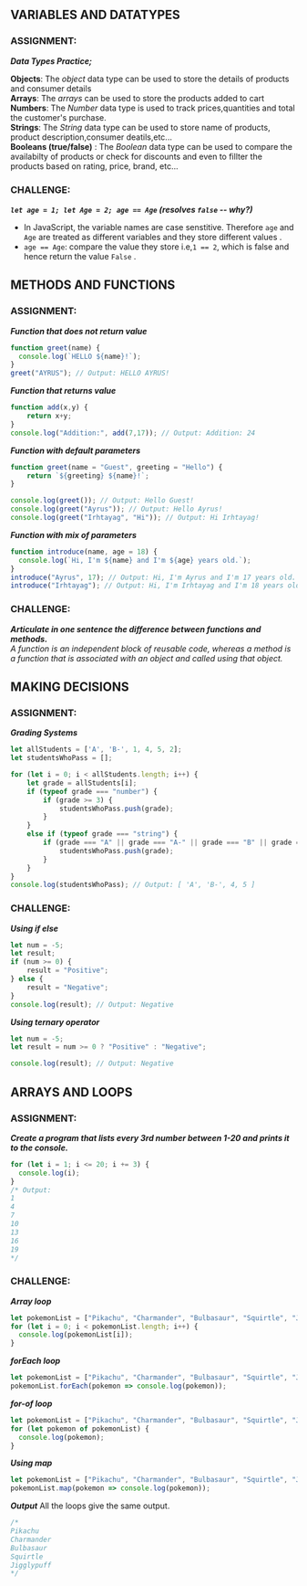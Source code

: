 ## VARIABLES AND DATATYPES

### ASSIGNMENT:

***Data Types Practice;***

**Objects**: The *object* data type can be used to store the details of products and consumer details \
**Arrays**: The *arrays* can be used to store the products added to cart \
**Numbers**: The *Number* data type is used to track prices,quantities and total the customer's purchase. \
**Strings**: The *String* data type can be used to store name of products, product description,consumer deatils,etc...\
**Booleans (true/false)** : The *Boolean* data type can be used to compare the availabilty of products or check for discounts and even to fillter the products based on rating, price, brand, etc... 

### CHALLENGE:

***`let age = 1; let Age = 2; age == Age` (resolves `false` -- why?)***
- In JavaScript, the variable names are case senstitive. Therefore `age` and `Age` are treated as different variables and they store different values .
- `age == Age`: compare the value they store i.e,`1 == 2`, which is false and hence return the value `False` .

## METHODS AND FUNCTIONS

### ASSIGNMENT:

***Function that does not return value***
```javascript
function greet(name) {
  console.log(`HELLO ${name}!`);
}
greet("AYRUS"); // Output: HELLO AYRUS!
```

***Function that returns value***
```javascript
function add(x,y) {
    return x+y;
}
console.log("Addition:", add(7,17)); // Output: Addition: 24
```

***Function with default parameters***
```javascript
function greet(name = "Guest", greeting = "Hello") {
    return `${greeting} ${name}!`;
}

console.log(greet()); // Output: Hello Guest!
console.log(greet("Ayrus")); // Output: Hello Ayrus!
console.log(greet("Irhtayag", "Hi")); // Output: Hi Irhtayag!

```

***Function with mix of parameters***
```javascript
function introduce(name, age = 18) {
  console.log(`Hi, I'm ${name} and I'm ${age} years old.`);
}
introduce("Ayrus", 17); // Output: Hi, I'm Ayrus and I'm 17 years old.
introduce("Irhtayag"); // Output: Hi, I'm Irhtayag and I'm 18 years old. 
```

### CHALLENGE:
***Articulate in one sentence the difference between functions and methods.*** \
*A function is an independent block of reusable code, whereas a method is a function that is associated with an object and called using that object.*

## MAKING DECISIONS

### ASSIGNMENT:
***Grading Systems***
```javascript
let allStudents = ['A', 'B-', 1, 4, 5, 2]; 
let studentsWhoPass = []; 

for (let i = 0; i < allStudents.length; i++) {
    let grade = allStudents[i];
    if (typeof grade === "number") {
        if (grade >= 3) {
            studentsWhoPass.push(grade);
        }
    } 
    else if (typeof grade === "string") {
        if (grade === "A" || grade === "A-" || grade === "B" || grade === "B-" || grade === "C" || grade === "C-") {
            studentsWhoPass.push(grade);
        }
    }
}
console.log(studentsWhoPass); // Output: [ 'A', 'B-', 4, 5 ]
```


### CHALLENGE:
***Using if else***
```javascript
let num = -5;
let result;
if (num >= 0) {
    result = "Positive";
} else {
    result = "Negative";
}
console.log(result); // Output: Negative
```

***Using ternary operator***
```javascript
let num = -5;
let result = num >= 0 ? "Positive" : "Negative";

console.log(result); // Output: Negative
```

## ARRAYS AND LOOPS

### ASSIGNMENT:
***Create a program that lists every 3rd number between 1-20 and prints it to the console.***
```javascript
for (let i = 1; i <= 20; i += 3) {
  console.log(i);
}
/* Output:
1
4
7
10
13
16
19
*/
```

### CHALLENGE:
***Array loop***
```javascript
let pokemonList = ["Pikachu", "Charmander", "Bulbasaur", "Squirtle", "Jigglypuff"];
for (let i = 0; i < pokemonList.length; i++) {
  console.log(pokemonList[i]);
}
```

***forEach loop***
```javascript
let pokemonList = ["Pikachu", "Charmander", "Bulbasaur", "Squirtle", "Jigglypuff"];
pokemonList.forEach(pokemon => console.log(pokemon));
```

***for-of loop***
```javascript
let pokemonList = ["Pikachu", "Charmander", "Bulbasaur", "Squirtle", "Jigglypuff"];
for (let pokemon of pokemonList) {
  console.log(pokemon);
}
```
***Using map***
```javascript
let pokemonList = ["Pikachu", "Charmander", "Bulbasaur", "Squirtle", "Jigglypuff"];
pokemonList.map(pokemon => console.log(pokemon));
```
***Output***
All the loops give the same output.
```javascript
/*
Pikachu
Charmander
Bulbasaur
Squirtle
Jigglypuff
*/
```
